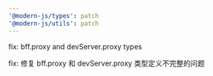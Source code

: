 ```yaml
---
'@modern-js/types': patch
'@modern-js/utils': patch
---
```


fix: bff.proxy and devServer.proxy types

fix: 修复 bff.proxy 和 devServer.proxy 类型定义不完整的问题

